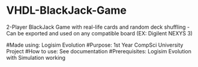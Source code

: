 # VHDL-BlackJack-Game
2-Player BlackJack Game with real-life cards and random deck shuffling - Can be exported and used on any compatible board (EX: Digilent NEXYS 3)

#Made using: Logisim Evolution
#Purpose: 1st Year CompSci University Project
#How to use: See documentation 
#Prerequisites: Logisim Evolution with Simulation working
